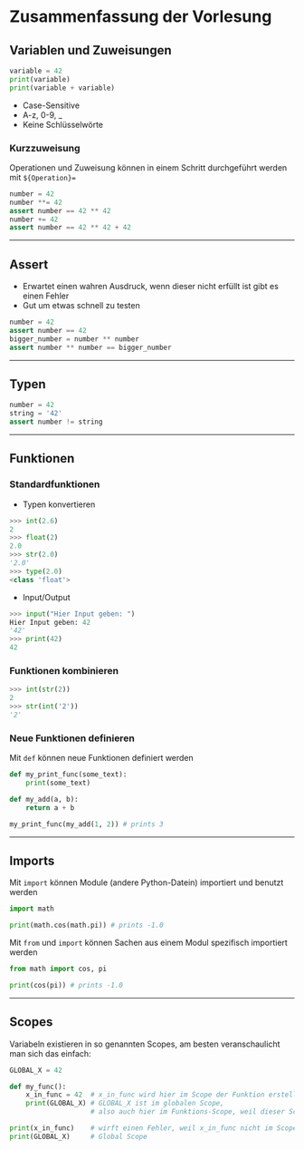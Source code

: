 
# Zusammenfassung der Vorlesung

## Variablen und Zuweisungen

```python
variable = 42
print(variable)
print(variable + variable)
```

- Case-Sensitive
- A-z, 0-9, _
- Keine Schlüsselwörte

### Kurzzuweisung

Operationen und Zuweisung können in einem Schritt durchgeführt werden mit `${Operation}=`

```python
number = 42
number **= 42
assert number == 42 ** 42
number += 42
assert number == 42 ** 42 + 42
```

---

## Assert

- Erwartet einen wahren Ausdruck, wenn dieser nicht erfüllt ist gibt es einen Fehler
- Gut um etwas schnell zu testen

```py
number = 42
assert number == 42
bigger_number = number ** number
assert number ** number == bigger_number
```

---

## Typen

```py
number = 42
string = '42'
assert number != string
```

---

## Funktionen

### Standardfunktionen

- Typen konvertieren

```python
>>> int(2.6)
2
>>> float(2)
2.0
>>> str(2.0)
'2.0'
>>> type(2.0)
<class 'float'>
```

- Input/Output

```python
>>> input("Hier Input geben: ")
Hier Input geben: 42
'42'
>>> print(42)
42
```

### Funktionen kombinieren

```python
>>> int(str(2))
2
>>> str(int('2'))
'2'
```

### Neue Funktionen definieren

Mit `def` können neue Funktionen definiert werden

```python
def my_print_func(some_text):
    print(some_text)

def my_add(a, b):
    return a + b

my_print_func(my_add(1, 2)) # prints 3
```

---

## Imports

Mit `import` können Module (andere Python-Datein) importiert und benutzt werden

```python
import math

print(math.cos(math.pi)) # prints -1.0
```

Mit `from` und `import` können Sachen aus einem Modul spezifisch importiert werden

```python
from math import cos, pi

print(cos(pi)) # prints -1.0
```

---

## Scopes

Variabeln existieren in so genannten Scopes, am besten veranschaulicht man sich das einfach:

```python
GLOBAL_X = 42

def my_func():
    x_in_func = 42  # x_in_func wird hier im Scope der Funktion erstellt
    print(GLOBAL_X) # GLOBAL_X ist im globalen Scope, 
                    # also auch hier im Funktions-Scope, weil dieser Scope auch im globalen Scope ist 

print(x_in_func)    # wirft einen Fehler, weil x_in_func nicht im Scope ist
print(GLOBAL_X)     # Global Scope
```
